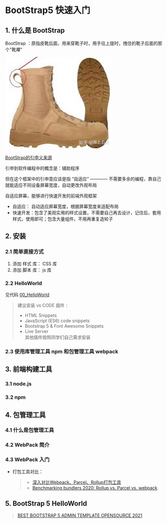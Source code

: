 # BootStrap5 快速入门

## 1. 什么是 BootStrap

BootStrap ：原指皮靴后面，用来穿靴子时，用手往上提时，拽住的靴子后面的那个"靴襻"

![](../../imgs/bootstrap.jpg)

[BootStrap的引申义来源](https://zhuanlan.zhihu.com/p/261387233)

引申到软件编程中的概念是：辅助程序

但在这个框架中的引申意应该是指 “自适应” ———— 不需要多余的编程，靠自己就能适应不同设备屏幕宽度，自动更改外观布局

自适应屏幕，能够进行快速开发的前端外观框架

* 自适应： 自动适应屏幕宽度，根据屏幕宽度来适配布局
* 快速开发：包含了美观实用的样式设置，不需要自己再去设计，记住后，套用样式，使用即可；包含大量组件，不用再重复造轮子

## 2. 安装

### 2.1 简单直接方式

1. 添加 样式 库： CSS 库  
   <link href="https://cdn.jsdelivr.net/npm/bootstrap@5.1.0/dist/css/bootstrap.min.css" rel="stylesheet" integrity="sha384-EVSTQN3/azprG1Anm3QDgpJLIm9Nao0Yz1ztcQTwFspd3yD65VohhpuuCOmLASjC" crossorigin="anonymous">
2. 添加 脚本 库： js 库  
   <script src="https://cdn.jsdelivr.net/npm/bootstrap@5.1.0/dist/js/bootstrap.bundle.min.js" integrity="sha384-U1DAWAznBHeqEIlVSCgzq+c9gqGAJn5c/t99JyeKa9xxaYpSvHU5awsuZVVFIhvj" crossorigin="anonymous"></script>

### 2.2 HelloWorld

见代码 [00_HelloWorld](https://gitee.com/chutianshu1981/xyz-s-free-course-for-full-stack-web-dev/tree/main/%E5%89%8D%E7%AB%AF/Boostrap/codes/00_HelloWorld)

> 建议安装 vs CODE 插件：
> * HTML Snippets
> * JavaScript (ES6) code snippets
> * Bootstrap 5 & Font Awesome Snippets
> * Live Server  
> 其他插件按照同学们自己需求安装

### 2.3 使用库管理工具 npm 和包管理工具 webpack


## 3. 前端构建工具

### 3.1 node.js

### 3.2 npm

## 4. 包管理工具

### 4.1 什么是包管理工具

### 4.2 WebPack 简介

### 4.3 WebPack 入门

* 打包工具对比：
  > * [深入对比Webpack、Parcel、Rollup打包工具](https://zhuanlan.zhihu.com/p/350601275)
  > * [Benchmarking bundlers 2020: Rollup vs. Parcel vs. webpack](https://blog.logrocket.com/benchmarking-bundlers-2020-rollup-parcel-webpack/)

## 5. BootStrap 5 HelloWorld




> [BEST BOOTSTRAP 5 ADMIN TEMPLATE OPENSOURCE 2021](https://themeselection.com/bootstrap-5-admin-template-opensource/)